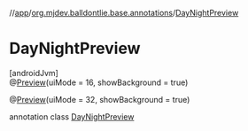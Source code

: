 //[app](../../../index.md)/[org.mjdev.balldontlie.base.annotations](../index.md)/[DayNightPreview](index.md)

# DayNightPreview

[androidJvm]\
@[Preview](https://developer.android.com/reference/kotlin/androidx/compose/ui/tooling/preview/Preview.html)(uiMode = 16, showBackground = true)

@[Preview](https://developer.android.com/reference/kotlin/androidx/compose/ui/tooling/preview/Preview.html)(uiMode = 32, showBackground = true)

annotation class [DayNightPreview](index.md)
